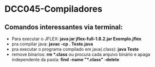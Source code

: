 # DCC045-Compiladores

## Comandos interessantes via terminal:

* Para executar o JFLEX: <b>java jar jflex-full-1.8.2.jar Exemplo.jflex</b>
* pra compilar java: <b>javac -cp . Teste.java</b>
* pra executar o programa compilado em java(.class): <b>java Teste</b>
* remove binarios: <b>rm \*.class</b> ou procura cada arquivo binário e apaga independente da pasta: <b>find -name "\*.class" -delete</b>
